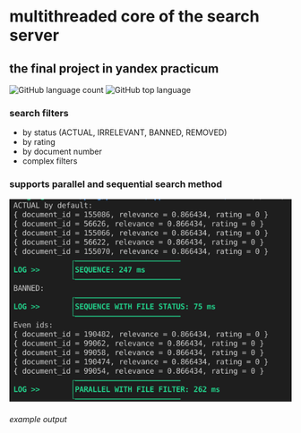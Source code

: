 # multithreaded core of the search server

## the final project in yandex practicum

![GitHub language count](https://img.shields.io/github/languages/count/SERJCOM/cpp-search-server) 
![GitHub top language](https://img.shields.io/github/languages/top/SERJCOM/cpp-search-server?color=yellow) 

### search filters

* by status (ACTUAL, IRRELEVANT, BANNED, REMOVED)
* by rating
* by document number
* complex filters

### supports parallel and sequential search method


![alt text](https://github.com/SERJCOM/cpp-search-server/blob/main/photos/Screenshot.png)
###### example output
